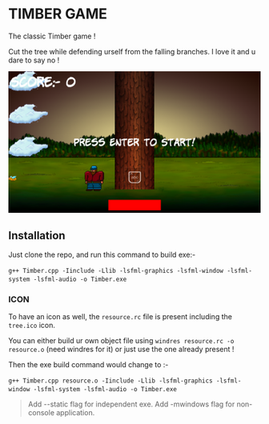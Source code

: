 # TIMBER GAME

The classic Timber game !

Cut the tree while defending urself from the falling branches. I love it and u dare to say no !


![alt text](image.png)
## Installation
Just clone the repo, and run this command to build exe:-

`g++ Timber.cpp -Iinclude -Llib -lsfml-graphics -lsfml-window -lsfml-system -lsfml-audio -o Timber.exe`

### ICON
To have an icon as well, the `resource.rc` file is present including the `tree.ico` icon.

You can either build ur own object file using `windres resource.rc -o resource.o` (need windres for it) or just use the one already present !

Then the exe build command would change to :-

`g++ Timber.cpp resource.o -Iinclude -Llib -lsfml-graphics -lsfml-window -lsfml-system -lsfml-audio -o Timber.exe`

> Add --static flag for independent exe. Add -mwindows flag for non-console application.
